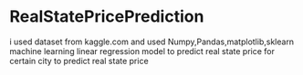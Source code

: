 # RealStatePricePrediction
i used dataset from kaggle.com and used Numpy,Pandas,matplotlib,sklearn machine learning linear regression model to predict real state price for certain city to predict real state price
